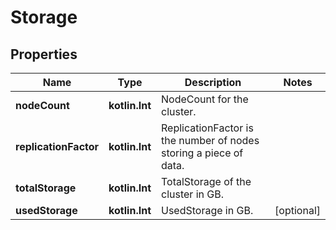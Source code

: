 
# Storage

## Properties
Name | Type | Description | Notes
------------ | ------------- | ------------- | -------------
**nodeCount** | **kotlin.Int** | NodeCount for the cluster. | 
**replicationFactor** | **kotlin.Int** | ReplicationFactor is the number of nodes storing a piece of data. | 
**totalStorage** | **kotlin.Int** | TotalStorage of the cluster in GB. | 
**usedStorage** | **kotlin.Int** | UsedStorage in GB. |  [optional]



